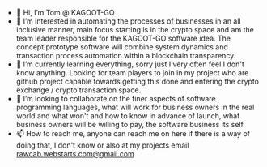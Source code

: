 - 👋 Hi, I’m Tom @ KAGOOT-GO
- 👀 I’m interested in automating the processes of businesses in an all inclusive manner, main focus starting is in the crypto space and am the team leader responsible for the KAGOOT-GO software idea. The concept prototype software will combine system dynamics and transaction process automation within a blockchain transparency.   
- 🌱 I’m currently learning everything, sorry just I very often feel I don't know anything. Looking for team players to join in my project who are github project capable towards getting this done and entering the crypto exchange / crypto transaction space.
- 💞️ I’m looking to collaborate on the finer aspects of software programming languages, what will work for business owners in the real world and what won't and how to know in advance of launch, what business owners will be willing to pay, the software business its self.  
- 📫 How to reach me, anyone can reach me on here if there is a way of doing that, I don't know or also at my projects email       rawcab.webstarts.com@gmail.com

<!---
KAGOOT-GO/KAGOOT-GO is a ✨ special ✨ repository because its `README.md` (this file) appears on your GitHub profile.
You can click the Preview link to take a look at your changes.
--->
